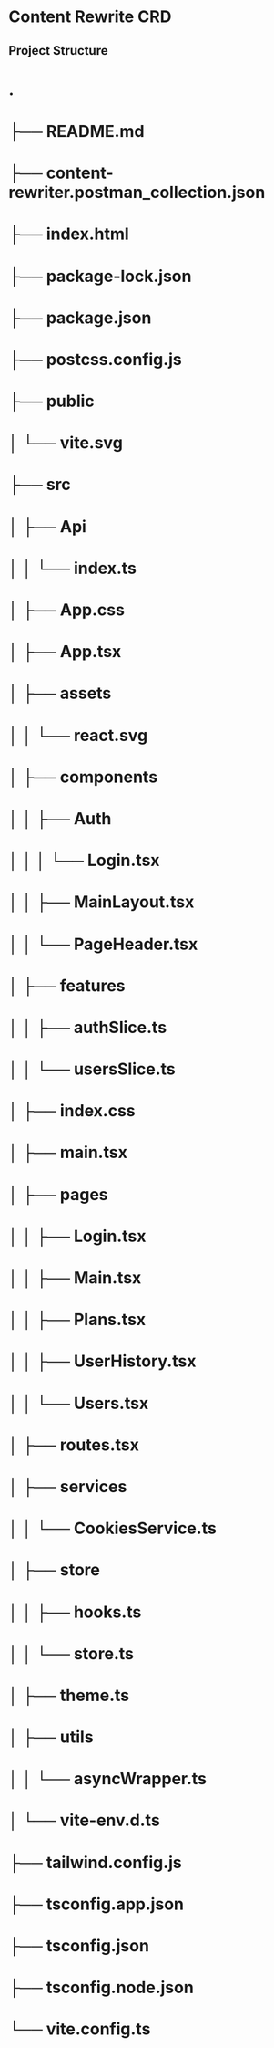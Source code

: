 # Content Rewrite CRD

## Project Structure



# .
# ├── README.md 
# ├── content-rewriter.postman_collection.json
# ├── index.html
# ├── package-lock.json
# ├── package.json
# ├── postcss.config.js
# ├── public
# │ └── vite.svg
# ├── src
# │ ├── Api
# │ │ └── index.ts
# │ ├── App.css
# │ ├── App.tsx
# │ ├── assets
# │ │ └── react.svg
# │ ├── components
# │ │ ├── Auth
# │ │ │ └── Login.tsx
# │ │ ├── MainLayout.tsx
# │ │ └── PageHeader.tsx
# │ ├── features
# │ │ ├── authSlice.ts
# │ │ └── usersSlice.ts
# │ ├── index.css
# │ ├── main.tsx
# │ ├── pages
# │ │ ├── Login.tsx
# │ │ ├── Main.tsx
# │ │ ├── Plans.tsx
# │ │ ├── UserHistory.tsx
# │ │ └── Users.tsx
# │ ├── routes.tsx
# │ ├── services
# │ │ └── CookiesService.ts
# │ ├── store
# │ │ ├── hooks.ts
# │ │ └── store.ts
# │ ├── theme.ts
# │ ├── utils
# │ │ └── asyncWrapper.ts
# │ └── vite-env.d.ts
# ├── tailwind.config.js
# ├── tsconfig.app.json
# ├── tsconfig.json
# ├── tsconfig.node.json
# └── vite.config.ts
